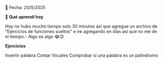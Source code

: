 ﻿📅 Fecha: 20/5/2025

**📖 Qué aprendí hoy**

Hoy no hubo mucho tiempo solo 30 minutos asi que agregue un archivo de "Ejercicios de funciones sueltos"
e ire agregando en dias asi que no me de el tiempo.-
Algo es algo 😂😊


**Ejercicios**

Invertir palabra
Contar Vocales
Comprobar si una palabra es un palíndromo